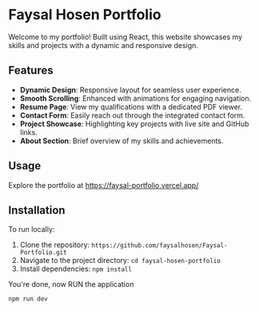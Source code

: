 # Faysal Hosen Portfolio

Welcome to my portfolio! Built using React, this website showcases my skills and projects with a dynamic and responsive design.

## Features

- **Dynamic Design**: Responsive layout for seamless user experience.
- **Smooth Scrolling**: Enhanced with animations for engaging navigation.
- **Resume Page**: View my qualifications with a dedicated PDF viewer.
- **Contact Form**: Easily reach out through the integrated contact form.
- **Project Showcase**: Highlighting key projects with live site and GitHub links.
- **About Section**: Brief overview of my skills and achievements.

## Usage

Explore the portfolio at https://faysal-portfolio.vercel.app/

## Installation

To run locally:

1. Clone the repository: `https://github.com/faysalhosen/Faysal-Portfolio.git`
2. Navigate to the project directory: `cd faysal-hosen-portfolio`
3. Install dependencies: `npm install`

You're done, now RUN the application

`npm run dev`